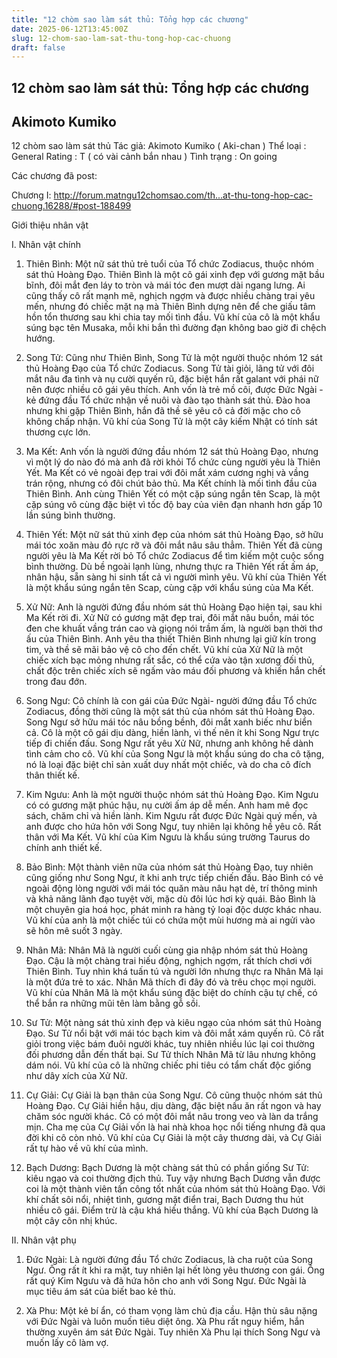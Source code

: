 ```yaml
---
title: "12 chòm sao làm sát thủ: Tổng hợp các chương"
date: 2025-06-12T13:45:00Z
slug: 12-chom-sao-lam-sat-thu-tong-hop-cac-chuong
draft: false
---
```


## 12 chòm sao làm sát thủ: Tổng hợp các chương

## Akimoto Kumiko

12 chòm sao làm sát thủ 
Tác giả: Akimoto Kumiko ( Aki-chan )
Thể loại : General
Rating : T ( có vài cảnh bắn nhau )
Tình trạng : On going
 
Các chương đã post:
 
Chương I: http://forum.matngu12chomsao.com/th...at-thu-tong-hop-cac-chuong.16288/#post-188499
 
 Giới thiệu nhân vật
 
I. Nhân vật chính
 
1. Thiên Bình: Một nữ sát thủ trẻ tuổi của Tổ chức Zodiacus, thuộc nhóm sát thủ Hoàng Đạo. Thiên Bình là một cô gái xinh đẹp với gương mặt bầu bĩnh, đôi mắt đen láy to tròn và mái tóc đen mượt dài ngang lưng. Ai cũng thấy cô rất mạnh mẽ, nghịch ngợm và được nhiều chàng trai yêu mến, nhưng đó chiếc mặt nạ mà Thiên Bình dựng nên để che giấu tâm hồn tổn thương sau khi chia tay mối tình đầu. Vũ khí của cô là một khẩu súng bạc tên Musaka, mỗi khi bắn thì đường đạn không bao giờ đi chệch hướng. 
 
2. Song Tử: Cũng như Thiên Bình, Song Tử là một người thuộc nhóm 12 sát thủ Hoàng Đạo của Tổ chức Zodiacus. Song Tử tài giỏi, lãng tử với đôi mắt nâu đa tình và nụ cười quyến rũ, đặc biệt hắn rất galant với phái nữ nên được nhiều cô gái yêu thích. Anh vốn là trẻ mồ côi, được Đức Ngài - kẻ đứng đầu Tổ chức nhận về nuôi và đào tạo thành sát thủ. Đào hoa nhưng khi gặp Thiên Bình, hắn đã thề sẽ yêu cô cả đời mặc cho cô không chấp nhận. Vũ khí của Song Tử là một cây kiếm Nhật có tính sát thương cực lớn.
 
3. Ma Kết: Anh vốn là người đứng đầu nhóm 12 sát thủ Hoàng Đạo, nhưng vì một lý do nào đó mà anh đã rời khỏi Tổ chức cùng người yêu là Thiên Yết. Ma Kết có vẻ ngoài đẹp trai với đôi mắt xám cương nghị và vầng trán rộng, nhưng có đôi chút bảo thủ. Ma Kết chính là mối tình đầu của Thiên Bình. Anh cùng Thiên Yết có một cặp súng ngắn tên Scap, là một cặp súng vô cùng đặc biệt vì tốc độ bay của viên đạn nhanh hơn gấp 10 lần súng bình thường.
 
4. Thiên Yết: Một nữ sát thủ xinh đẹp của nhóm sát thủ Hoàng Đạo, sở hữu mái tóc xoăn màu đỏ rực rỡ và đôi mắt nâu sâu thẳm. Thiên Yết đã cùng người yêu là Ma Kết rời bỏ Tổ chức Zodiacus để tìm kiếm một cuộc sống bình thường. Dù bề ngoài lạnh lùng, nhưng thực ra Thiên Yết rất ấm áp, nhân hậu, sẵn sàng hi sinh tất cả vì người mình yêu. Vũ khí của Thiên Yết là một khẩu súng ngắn tên Scap, cùng cặp với khẩu súng của Ma Kết. 
 
5. Xử Nữ: Anh là người đứng đầu nhóm sát thủ Hoàng Đạo hiện tại, sau khi Ma Kết rời đi. Xử Nữ có gương mặt đẹp trai, đôi mắt nâu buồn, mái tóc đen che khuất vầng trán cao và giọng nói trầm ấm, là người bạn thời thơ ấu của Thiên Bình. Anh yêu tha thiết Thiên Bình nhưng lại giữ kín trong tim, và thề sẽ mãi bảo vệ cô cho đến chết. Vũ khí của Xử Nữ là một chiếc xích bạc mỏng nhưng rất sắc, có thể cứa vào tận xương đối thủ, chất độc trên chiếc xích sẽ ngấm vào máu đối phương và khiến hắn chết trong đau đớn.
 
6. Song Ngư: Cô chính là con gái của Đức Ngài- người đứng đầu Tổ chức Zodiacus, đồng thời cũng là một sát thủ của nhóm sát thủ Hoàng Đạo. Song Ngư sở hữu mái tóc nâu bồng bềnh, đôi mắt xanh biếc như biển cả. Cô là một cô gái dịu dàng, hiền lành, vì thế nên ít khi Song Ngư trực tiếp đi chiến đấu. Song Ngư rất yêu Xử Nữ, nhưng anh không hề dành tình cảm cho cô. Vũ khí của Song Ngư là một khẩu súng do cha cô tặng, nó là loại đặc biệt chỉ sản xuất duy nhất một chiếc, và do cha cô đích thân thiết kế.
 
7. Kim Ngưu: Anh là một người thuộc nhóm sát thủ Hoàng Đạo. Kim Ngưu có có gương mặt phúc hậu, nụ cười ấm áp dễ mến. Anh ham mê đọc sách, chăm chỉ và hiền lành. Kim Ngưu rất được Đức Ngài quý mến, và anh được cho hứa hôn với Song Ngư, tuy nhiên lại không hề yêu cô. Rất thân với Ma Kết. Vũ khí của Kim Ngưu là khẩu súng trường Taurus do chính anh thiết kế.
 
8. Bảo Bình: Một thành viên nữa của nhóm sát thủ Hoàng Đạo, tuy nhiên cũng giống như Song Ngư, ít khi anh trực tiếp chiến đấu. Bảo Bình có vẻ ngoài động lòng người với mái tóc quăn màu nâu hạt dẻ, trí thông minh và khả năng lãnh đạo tuyệt vời, mặc dù đôi lúc hơi kỳ quái. Bảo Bình là một chuyên gia hoá học, phát minh ra hàng tỷ loại độc dược khác nhau. Vũ khí của anh là một chiếc túi có chứa một mùi hương mà ai ngửi vào sẽ hôn mê suốt 3 ngày.
 
9. Nhân Mã: Nhân Mã là người cuối cùng gia nhập nhóm sát thủ Hoàng Đạo. Cậu là một chàng trai hiếu động, nghịch ngợm, rất thích chơi với Thiên Bình. Tuy nhìn khá tuấn tú và người lớn nhưng thực ra Nhân Mã lại là một đứa trẻ to xác. Nhân Mã thích đi đây đó và trêu chọc mọi người. Vũ khí của Nhân Mã là một khẩu súng đặc biệt do chính cậu tự chế, có thể bắn ra những mũi tên làm bằng gỗ sồi.
 
10. Sư Tử: Một nàng sát thủ xinh đẹp và kiêu ngạo của nhóm sát thủ Hoàng Đạo. Sư Tử nổi bật với mái tóc bạch kim và đôi mắt xám quyến rũ. Cô rất giỏi trong việc bám đuôi người khác, tuy nhiên nhiều lúc lại coi thường đối phương dẫn đến thất bại. Sư Tử thích Nhân Mã từ lâu nhưng không dám nói. Vũ khí của cô là những chiếc phi tiêu có tẩm chất độc giống như dây xích của Xử Nữ.
 
11. Cự Giải: Cự Giải là bạn thân của Song Ngư. Cô cũng thuộc nhóm sát thủ Hoàng Đạo. Cự Giải hiền hậu, dịu dàng, đặc biệt nấu ăn rất ngon và hay chăm sóc người khác. Cô có một đôi mắt nâu trong veo và làn da trắng mịn. Cha mẹ của Cự Giải vốn là hai nhà khoa học nổi tiếng nhưng đã qua đời khi cô còn nhỏ. Vũ khí của Cự Giải là một cây thương dài, và Cự Giải rất tự hào về vũ khí của mình.
 
12. Bạch Dương: Bạch Dương là một chàng sát thủ có phần giống Sư Tử: kiêu ngạo và coi thường địch thủ. Tuy vậy nhưng Bạch Dương vẫn được coi là một thành viên tấn công tốt nhất của nhóm sát thủ Hoàng Đạo. Với khí chất sôi nổi, nhiệt tình, gương mặt điển trai, Bạch Dương thu hút nhiều cô gái. Điểm trừ là cậu khá hiếu thắng. Vũ khí của Bạch Dương là một cây côn nhị khúc.
 
 
II. Nhân vật phụ 
 
 
1. Đức Ngài: Là người đứng đầu Tổ chức Zodiacus, là cha ruột của Song Ngư. Ông rất ít khi ra mặt, tuy nhiên lại hết lòng yêu thương con gái. Ông rất quý Kim Ngưu và đã hứa hôn cho anh với Song Ngư. Đức Ngài là mục tiêu ám sát của biết bao kẻ thù.
 
2. Xà Phu: Một kẻ bí ẩn, có tham vọng làm chủ địa cầu. Hận thù sâu nặng với Đức Ngài và luôn muốn tiêu diệt ông. Xà Phu rất nguy hiểm, hắn thường xuyên ám sát Đức Ngài. Tuy nhiên Xà Phu lại thích Song Ngư và muốn lấy cô làm vợ.